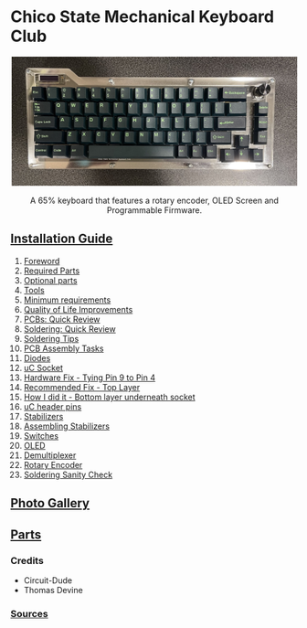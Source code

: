# Chico State Mechanical Keyboard Club
  

<p align = "center">
    <img src="Docs/Images/cmkc-keyboard1.jpg" width="500">
</p>

<p align = "center">
    A 65% keyboard that features a rotary encoder, OLED Screen and Programmable Firmware.
</p>

## [Installation Guide](Docs/)
  
  1. [Foreword](https://github.com/thomasdevine01/cmkc-keyboard/blob/main/Docs/README.md#foreword)
  2. [Required Parts](https://github.com/thomasdevine01/cmkc-keyboard/blob/main/Docs/README.md#required-parts)
  3. [Optional parts](https://github.com/thomasdevine01/cmkc-keyboard/blob/main/Docs/README.md#optional-parts)
  4. [Tools](https://github.com/thomasdevine01/cmkc-keyboard/blob/main/Docs/README.md#tools)
  5. [Minimum requirements](https://github.com/thomasdevine01/cmkc-keyboard/blob/main/Docs/README.md#minimum-requirements)
  6. [Quality of Life Improvements](https://github.com/thomasdevine01/cmkc-keyboard/blob/main/Docs/README.md#quality-of-life-improvements)
  7. [PCBs: Quick Review](https://github.com/thomasdevine01/cmkc-keyboard/blob/main/Docs/README.md#pcbs-quick-review)
  8. [Soldering: Quick Review](https://github.com/thomasdevine01/cmkc-keyboard/blob/main/Docs/README.md#soldering-quick-review)
  9. [Soldering Tips](https://github.com/thomasdevine01/cmkc-keyboard/blob/main/Docs/README.md#soldering-tips)
  10. [PCB Assembly Tasks](https://github.com/thomasdevine01/cmkc-keyboard/blob/main/Docs/README.md#pcb-assembly-tasks)
  11. [Diodes](https://github.com/thomasdevine01/cmkc-keyboard/blob/main/Docs/README.md#diodes)
  12. [uC Socket](https://github.com/thomasdevine01/cmkc-keyboard/blob/main/Docs/README.md#uc-socket)
  13. [Hardware Fix - Tying Pin 9 to Pin 4](https://github.com/thomasdevine01/cmkc-keyboard/blob/main/Docs/README.md#hardware-fix---tying-pin-9-to-pin-4)
  14. [Recommended Fix - Top Layer](https://github.com/thomasdevine01/cmkc-keyboard/blob/main/Docs/README.md#recommended-fix---top-layer)
  15. [How I did it - Bottom layer underneath socket](https://github.com/thomasdevine01/cmkc-keyboard/blob/main/Docs/README.md#how-i-did-it---bottom-layer-underneath-socket)
  16. [uC header pins](https://github.com/thomasdevine01/cmkc-keyboard/blob/main/Docs/README.md#uc-header-pins)
  17. [Stabilizers](https://github.com/thomasdevine01/cmkc-keyboard/blob/main/Docs/README.md#stabilizers)
  18. [Assembling Stabilizers](https://github.com/thomasdevine01/cmkc-keyboard/blob/main/Docs/README.md#assembling-stabilizers)
  19. [Switches](https://github.com/thomasdevine01/cmkc-keyboard/blob/main/Docs/README.md#switches)
  20. [OLED](https://github.com/thomasdevine01/cmkc-keyboard/blob/main/Docs/README.md#oled)
  21. [Demultiplexer](https://github.com/thomasdevine01/cmkc-keyboard/blob/main/Docs/README.md#demultiplexer)
  22. [Rotary Encoder](https://github.com/thomasdevine01/cmkc-keyboard/blob/main/Docs/README.md#rotary-encoder)
  23. [Soldering Sanity Check](https://github.com/thomasdevine01/cmkc-keyboard/blob/main/Docs/README.md#soldering-sanity-check)
  
## [Photo Gallery](Docs/Images)
## [Parts](Docs/)
### Credits

- Circuit-Dude
- Thomas Devine 

### [Sources](Docs/Sources/)
